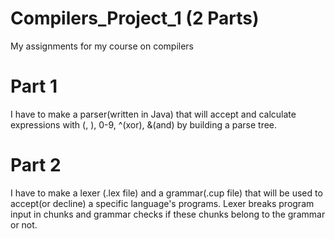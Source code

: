 # Compilers_Project_1 (2 Parts)
My assignments for my course on compilers
# Part 1
I have to make a parser(written in Java) that will accept and calculate expressions with (, ), 0-9, ^(xor), &(and) by building a parse tree.
# Part 2
I have to make a lexer (.lex file) and a grammar(.cup file) that will be used to accept(or decline) a specific language's programs. Lexer breaks program input in chunks and grammar checks if these chunks belong to the grammar or not. 
